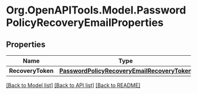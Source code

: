 # Org.OpenAPITools.Model.PasswordPolicyRecoveryEmailProperties

## Properties

Name | Type | Description | Notes
------------ | ------------- | ------------- | -------------
**RecoveryToken** | [**PasswordPolicyRecoveryEmailRecoveryToken**](PasswordPolicyRecoveryEmailRecoveryToken.md) |  | [optional] 

[[Back to Model list]](../README.md#documentation-for-models) [[Back to API list]](../README.md#documentation-for-api-endpoints) [[Back to README]](../README.md)


